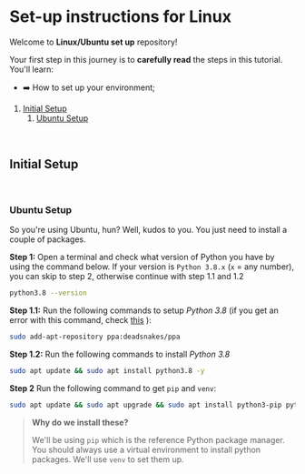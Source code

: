 # Set-up instructions for Linux

Welcome to **Linux/Ubuntu set up** repository!

Your first step in this journey is to **carefully read** the steps in this tutorial. You'll learn:

- :arrow_right: How to set up your environment;

1. [Initial Setup](#initial-setup)
    1. [Ubuntu Setup](#Ubuntu-Setup)

<br>

## Initial Setup

<br>

### Ubuntu Setup

So you're using Ubuntu, hun? Well, kudos to you. You just need to install a couple of packages.


**Step 1:** Open a terminal and check what version of Python you have by using the command below. If your version is `Python 3.8.x` (`x` = any number), you can skip to step 2, otherwise continue with step 1.1 and 1.2

```bash
python3.8 --version
```

**Step 1.1:** Run the following commands to setup _Python 3.8_ (if you get an error with this command, check [this](troubleshooting.md#when-setting-up-python-3x-i-get-an-error)
):

```bash
sudo add-apt-repository ppa:deadsnakes/ppa
```

**Step 1.2:** Run the following commands to install _Python 3.8_

```bash
sudo apt update && sudo apt install python3.8 -y
```

**Step 2** Run the following command to get `pip` and `venv`:
```bash
sudo apt update && sudo apt upgrade && sudo apt install python3-pip python3.8-venv -y
```

>**Why do we install these?**
>
> We'll be using `pip` which is the reference Python package manager. You should always use a virtual environment to install python packages. We'll use `venv` to set them up.

<br>